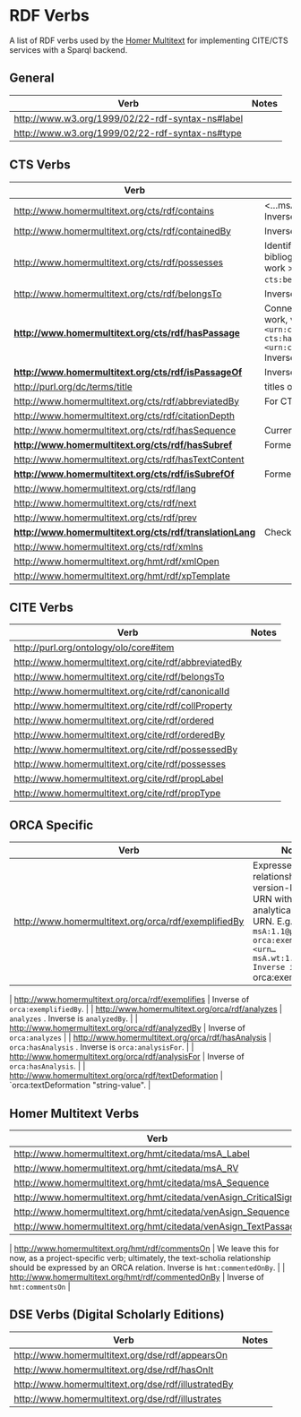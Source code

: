 # RDF Verbs

A list of RDF verbs used by the [Homer Multitext](http://homermultitext.org) for implementing CITE/CTS services with a Sparql backend.

## General

| Verb | Notes|
|------|------|
| http://www.w3.org/1999/02/22-rdf-syntax-ns#label | |
| http://www.w3.org/1999/02/22-rdf-syntax-ns#type | | 

## CTS Verbs

| Verb | Notes|
|------|------|
| http://www.homermultitext.org/cts/rdf/contains |  <…msA:1> `cts:contains` <…msA:1.1>. Inverse is `cts:containedBy`  |
| http://www.homermultitext.org/cts/rdf/containedBy |  Inverse of `cts:contains` |
| http://www.homermultitext.org/cts/rdf/possesses |  Identifies a relationship in the bibliographic hierarchy: namespace > work > version > exeplar. Inverse is `cts:belongsTo`. |
| http://www.homermultitext.org/cts/rdf/belongsTo |  Inverse of `cts:possesses` |
| **http://www.homermultitext.org/cts/rdf/hasPassage** | Connects a leaf-node citation to a work, version, or exemplar. E.g. `<urn:cts:greekLit:tlg0012.tlg001:> cts:hasPassage <urn:cts:greekLit:tlg0012.tlg001:1.1>` Inverse is `cts:isPassageOf`. |
| **http://www.homermultitext.org/cts/rdf/isPassageOf** | Inverse of `cts:hasPassage` |
| http://purl.org/dc/terms/title |  titles of CTS textgroups and works |
| http://www.homermultitext.org/cts/rdf/abbreviatedBy |  For CTS namespaces |
| http://www.homermultitext.org/cts/rdf/citationDepth |  |
| http://www.homermultitext.org/cts/rdf/hasSequence |  Currently only given to leaf-nodes |
| **http://www.homermultitext.org/cts/rdf/hasSubref** | Formerly "hasSubstring"  |
| http://www.homermultitext.org/cts/rdf/hasTextContent |   |
| **http://www.homermultitext.org/cts/rdf/isSubrefOf** | Formerly "isSubstringOf"  |
| http://www.homermultitext.org/cts/rdf/lang |  |
| http://www.homermultitext.org/cts/rdf/next |  |
| http://www.homermultitext.org/cts/rdf/prev |  |
| **http://www.homermultitext.org/cts/rdf/translationLang** | Check that Hocus Pocus is adding this  |
| http://www.homermultitext.org/cts/rdf/xmlns |  |
| http://www.homermultitext.org/hmt/rdf/xmlOpen |  |
| http://www.homermultitext.org/hmt/rdf/xpTemplate |  |


## CITE Verbs

| Verb | Notes|
|------|------|
| http://purl.org/ontology/olo/core#item |  |
| http://www.homermultitext.org/cite/rdf/abbreviatedBy |  |
| http://www.homermultitext.org/cite/rdf/belongsTo |  |
| http://www.homermultitext.org/cite/rdf/canonicalId |  |
| http://www.homermultitext.org/cite/rdf/collProperty |  |
| http://www.homermultitext.org/cite/rdf/ordered |  |
| http://www.homermultitext.org/cite/rdf/orderedBy |  |
| http://www.homermultitext.org/cite/rdf/possessedBy |  |
| http://www.homermultitext.org/cite/rdf/possesses |  |
| http://www.homermultitext.org/cite/rdf/propLabel |  |
| http://www.homermultitext.org/cite/rdf/propType |  |

## ORCA Specific

| Verb | Notes|
|------|------|
| http://www.homermultitext.org/orca/rdf/exemplifiedBy | Expresses the relationship of a version-level CTS URN with an analytical exemplar URN. E.g. `<urn…msA:1.1@μῆνιν[1]> orca:exemplifiedBy <urn…msA.wt:1.1.1>. Inverse is `orca:exemplifies`.  |

| http://www.homermultitext.org/orca/rdf/exemplifies | Inverse of `orca:exemplifiedBy`. |
| http://www.homermultitext.org/orca/rdf/analyzes | <ORCA-Relation-URN> `analyzes` <CTS-URN>. Inverse is `analyzedBy`.    |
| http://www.homermultitext.org/orca/rdf/analyzedBy | Inverse of `orca:analyzes`  |
| http://www.homermultitext.org/orca/rdf/hasAnalysis | <ORCA-Relation-URN> `orca:hasAnalysis` <CITE-Object-URN>. Inverse is `orca:analysisFor`.  |
| http://www.homermultitext.org/orca/rdf/analysisFor | Inverse of `orca:hasAnalysis`. |
| http://www.homermultitext.org/orca/rdf/textDeformation | <ORCA-Relation-URN> `orca:textDeformation "string-value".  |

## Homer Multitext Verbs

| Verb | Notes|
|------|------|
| http://www.homermultitext.org/hmt/citedata/msA_Label |  |
| http://www.homermultitext.org/hmt/citedata/msA_RV |  |
| http://www.homermultitext.org/hmt/citedata/msA_Sequence |  |
| http://www.homermultitext.org/hmt/citedata/venAsign_CriticalSign |  |
| http://www.homermultitext.org/hmt/citedata/venAsign_Sequence |  |
| http://www.homermultitext.org/hmt/citedata/venAsign_TextPassage |  |

| http://www.homermultitext.org/hmt/rdf/commentsOn |  We leave this for now, as a project-specific verb; ultimately, the text-scholia relationship should be expressed by an ORCA relation. Inverse is `hmt:commentedOnBy`. |
| http://www.homermultitext.org/hmt/rdf/commentedOnBy | Inverse of `hmt:commentsOn` |

## DSE Verbs (Digital Scholarly Editions)

| Verb | Notes|
|------|------|
| http://www.homermultitext.org/dse/rdf/appearsOn |  |
| http://www.homermultitext.org/dse/rdf/hasOnIt |  |
| http://www.homermultitext.org/dse/rdf/illustratedBy |  |
| http://www.homermultitext.org/dse/rdf/illustrates |  |
